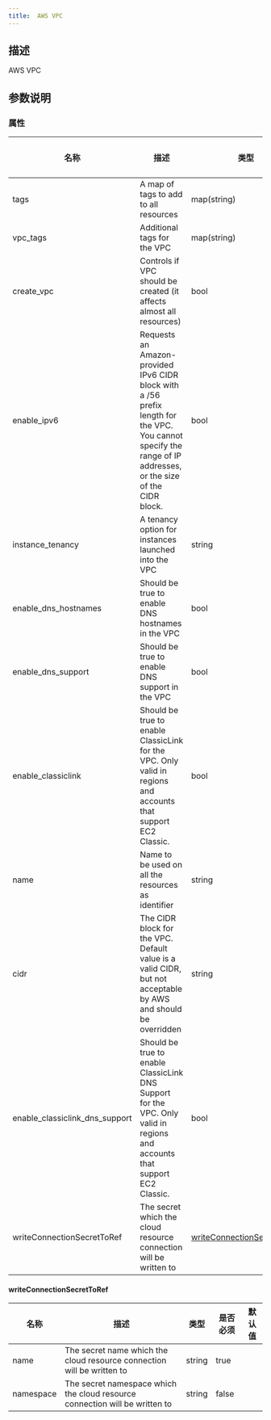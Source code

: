 ```yaml
---
title:  AWS VPC
---
```


## 描述

AWS VPC

## 参数说明


### 属性

 名称 | 描述 | 类型 | 是否必须 | 默认值 
 ------------ | ------------- | ------------- | ------------- | ------------- 
 tags | A map of tags to add to all resources | map(string) | false |  
 vpc_tags | Additional tags for the VPC | map(string) | false |  
 create_vpc | Controls if VPC should be created (it affects almost all resources) | bool | false |  
 enable_ipv6 | Requests an Amazon-provided IPv6 CIDR block with a /56 prefix length for the VPC. You cannot specify the range of IP addresses, or the size of the CIDR block. | bool | false |  
 instance_tenancy | A tenancy option for instances launched into the VPC | string | false |  
 enable_dns_hostnames | Should be true to enable DNS hostnames in the VPC | bool | false |  
 enable_dns_support | Should be true to enable DNS support in the VPC | bool | false |  
 enable_classiclink | Should be true to enable ClassicLink for the VPC. Only valid in regions and accounts that support EC2 Classic. | bool | false |  
 name | Name to be used on all the resources as identifier | string | false |  
 cidr | The CIDR block for the VPC. Default value is a valid CIDR, but not acceptable by AWS and should be overridden | string | false |  
 enable_classiclink_dns_support | Should be true to enable ClassicLink DNS Support for the VPC. Only valid in regions and accounts that support EC2 Classic. | bool | false |  
 writeConnectionSecretToRef | The secret which the cloud resource connection will be written to | [writeConnectionSecretToRef](#writeConnectionSecretToRef) | false |  


#### writeConnectionSecretToRef

 名称 | 描述 | 类型 | 是否必须 | 默认值 
 ------------ | ------------- | ------------- | ------------- | ------------- 
 name | The secret name which the cloud resource connection will be written to | string | true |  
 namespace | The secret namespace which the cloud resource connection will be written to | string | false |  
